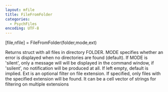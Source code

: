 ```yaml
---
layout: mfile
title: FileFromFolder
categories:
  - PsychFiles
encoding: UTF-8
---
```


[file,nfile] = FileFromFolder(folder,mode,ext)

Returns struct with all files in directory FOLDER.
MODE specifies whether an error is displayed when no directories are
found (default). If MODE is 'silent', only a message will will be
displayed in the command window, if 'ssilent', no notification will be
produced at all. If left empty, default is implied.
Ext is an optional filter on file extension. If specified, only files
with the specified extension will be found. It can be a cell vector of
strings for filtering on multiple extensions